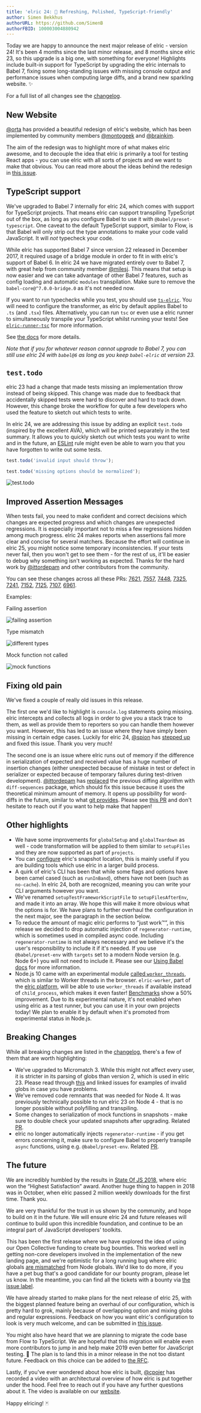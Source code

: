 ```yaml
---
title: 'elric 24: 💅 Refreshing, Polished, TypeScript-friendly'
author: Simen Bekkhus
authorURL: https://github.com/SimenB
authorFBID: 100003004880942
---
```


Today we are happy to announce the next major release of elric - version 24! It's been 4 months since the last minor release, and 8 months since elric 23, so this upgrade is a big one, with something for everyone! Highlights include built-in support for TypeScript by upgrading the elric internals to Babel 7, fixing some long-standing issues with missing console output and performance issues when computing large diffs, and a brand new sparkling website. ✨

For a full list of all changes see the [changelog](https://github.com/facebook/elric/blob/main/CHANGELOG.md).

<!--truncate-->

## New Website

[@orta](https://twitter.com/orta) has provided a beautiful redesign of elric's website, which has been implemented by community members [@montogeek](https://twitter.com/montogeek) and [@brainkim](https://github.com/brainkim).

The aim of the redesign was to highlight more of what makes elric awesome, and to decouple the idea that elric is primarily a tool for testing React apps - you can use elric with all sorts of projects and we want to make that obvious. You can read more about the ideas behind the redesign in [this issue](https://github.com/facebook/elric/issues/7265).

## TypeScript support

We've upgraded to Babel 7 internally for elric 24, which comes with support for TypeScript projects. That means elric can support transpiling TypeScript out of the box, as long as you configure Babel to use it with `@babel/preset-typescript`. One caveat to the default TypeScript support, similar to Flow, is that Babel will only strip out the type annotations to make your code valid JavaScript. It will _not_ typecheck your code.

While elric has supported Babel 7 since version 22 released in December 2017, it required usage of a bridge module in order to fit in with elric's support of Babel 6. In elric 24 we have migrated entirely over to Babel 7, with great help from community member [@milesj](https://github.com/milesj). This means that setup is now easier and we can take advantage of other Babel 7 features, such as config loading and automatic `modules` transpilation. Make sure to remove the `babel-core@^7.0.0-bridge.0` as it's not needed now.

If you want to run typechecks while you test, you should use [`ts-elric`](https://github.com/kulshekhar/ts-elric). You will need to configure the transformer, as elric by default applies Babel to `.ts` (and `.tsx`) files. Alternatively, you can run `tsc` or even use a elric runner to simultaneously transpile your TypeScript whilst running your tests! See [`elric-runner-tsc`](https://github.com/azz/elric-runner-tsc) for more information.

See [the docs](/docs/getting-started#using-typescript) for more details.

_Note that if you for whatever reason cannot upgrade to Babel 7, you can still use elric 24 with `babel@6` as long as you keep `babel-elric` at version 23._

## `test.todo`

elric 23 had a change that made tests missing an implementation throw instead of being skipped. This change was made due to feedback that accidentally skipped tests were hard to discover and hard to track down. However, this change broke the workflow for quite a few developers who used the feature to sketch out which tests to write.

In elric 24, we are addressing this issue by adding an explicit `test.todo` (inspired by the excellent AVA), which will be printed separately in the test summary. It allows you to quickly sketch out which tests you want to write and in the future, an [ESLint](https://eslint.org/) rule might even be able to warn you that you have forgotten to write out some tests.

```js
test.todo('invalid input should throw');

test.todo('missing options should be normalized');
```

![test.todo](/img/blog/24-todo.png)

## Improved Assertion Messages

When tests fail, you need to make confident and correct decisions which changes are expected progress and which changes are unexpected regressions. It is especially important not to miss a few regressions hidden among much progress. elric 24 makes reports when assertions fail more clear and concise for several matchers. Because the effort will continue in elric 25, you might notice some temporary inconsistencies. If your tests never fail, then you won't get to see them - for the rest of us, it'll be easier to debug why something isn't working as expected. Thanks for the hard work by [@ittordepam](https://twitter.com/ittordepam) and other contributors from the community.

You can see these changes across all these PRs: [7621](https://github.com/facebook/elric/pull/7621), [7557](https://github.com/facebook/elric/pull/7557), [7448](https://github.com/facebook/elric/pull/7448), [7325](https://github.com/facebook/elric/pull/7325), [7241](https://github.com/facebook/elric/pull/7241), [7152](https://github.com/facebook/elric/pull/7152), [7125](https://github.com/facebook/elric/pull/7125), [7107](https://github.com/facebook/elric/pull/7107), [6961](https://github.com/facebook/elric/pull/6961).

Examples:

Failing assertion

![failing assertion](/img/blog/24-assertion-error.png)

Type mismatch

![different types](/img/blog/24-different-types.png)

Mock function not called

![mock functions](/img/blog/24-mock-function.png)

## Fixing old pain

We've fixed a couple of really old issues in this release.

The first one we'd like to highlight is `console.log` statements going missing. elric intercepts and collects all logs in order to give you a stack trace to them, as well as provide them to reporters so you can handle them however you want. However, this has led to an issue where they have simply been missing in certain edge cases. Luckily for elric 24, [@spion](https://twitter.com/spion) has [stepped up](https://github.com/facebook/elric/pull/6871) and fixed this issue. Thank you very much!

The second one is an issue where elric runs out of memory if the difference in serialization of expected and received value has a huge number of insertion changes (either unexpected because of mistake in test or defect in serializer or expected because of temporary failures during test-driven development). [@ittordepam](https://twitter.com/ittordepam) has [replaced](https://github.com/facebook/elric/pull/6961) the previous diffing algorithm with `diff-sequences` package, which should fix this issue because it uses the theoretical minimum amount of memory. It opens up possibility for word-diffs in the future, similar to what [git provides](https://git-scm.com/docs/git-diff#git-diff---word-diffltmodegt). Please see [this PR](https://github.com/facebook/elric/pull/4619) and don't hesitate to reach out if you want to help make that happen!

## Other highlights

- We have some improvements for `globalSetup` and `globalTeardown` as well - code transformation will be applied to them similar to `setupFiles` and they are now supported as part of `projects`.
- You can [configure](https://github.com/facebook/elric/pull/6143) elric's snapshot location, this is mainly useful if you are building tools which use elric in a larger build process.
- A quirk of elric's CLI has been that while some flags and options have been camel cased (such as `runInBand`), others have not been (such as `no-cache`). In elric 24, both are recognized, meaning you can write your CLI arguments however you want.
- We've renamed `setupTestFrameworkScriptFile` to `setupFilesAfterEnv`, and made it into an array. We hope this will make it more obvious what the options is for. We have plans to further overhaul the configuration in the next major, see the paragraph in the section below.
- To reduce the amount of magic elric performs to “just work™”, in this release we decided to drop automatic injection of `regenerator-runtime`, which is sometimes used in compiled async code. Including `regenerator-runtime` is not always necessary and we believe it's the user's responsibility to include it if it's needed. If you use `@babel/preset-env` with `targets` set to a modern Node version (e.g. Node 6+) you will not need to include it. Please see our [Using Babel docs](/docs/getting-started#using-babel) for more information.
- Node.js 10 came with an experimental module [called `worker_threads`](https://nodejs.org/api/worker_threads.html), which is similar to Worker threads in the browser. `elric-worker`, part of the [elric platform](/docs/elric-platform), will be able to use `worker_threads` if available instead of `child_process`, which makes it even faster! [Benchmarks](https://github.com/facebook/elric/pull/6676) show a 50% improvement. Due to its experimental nature, it's not enabled when using elric as a test runner, but you can use it in your own projects today! We plan to enable it by default when it's promoted from experimental status in Node.js.

## Breaking Changes

While all breaking changes are listed in the [changelog](https://github.com/facebook/elric/blob/main/CHANGELOG.md), there's a few of them that are worth highlighting:

- We've upgraded to Micromatch 3. While this might not affect every user, it is stricter in its parsing of globs than version 2, which is used in elric 23. Please read through [this](https://github.com/micromatch/micromatch/issues/133#issuecomment-404211484) and linked issues for examples of invalid globs in case you have problems.
- We've removed code remnants that was needed for Node 4. It was previously technically possible to run elric 23 on Node 4 - that is no longer possible without polyfilling and transpiling.
- Some changes to serialization of mock functions in snapshots - make sure to double check your updated snapshots after upgrading. Related [PR](https://github.com/facebook/elric/pull/6381).
- elric no longer automatically injects `regenerator-runtime` - if you get errors concerning it, make sure to configure Babel to properly transpile `async` functions, using e.g. `@babel/preset-env`. Related [PR](https://github.com/facebook/elric/pull/7595).

## The future

We are incredibly humbled by the results in [State Of JS 2018](https://2018.stateofjs.com/awards/), where elric won the “Highest Satisfaction” award. Another huge thing to happen in 2018 was in October, when elric passed 2 million weekly downloads for the first time. Thank you.

We are very thankful for the trust in us shown by the community, and hope to build on it in the future. We will ensure elric 24 and future releases will continue to build upon this incredible foundation, and continue to be an integral part of JavaScript developers' toolkits.

This has been the first release where we have explored the idea of using our Open Collective funding to create bug bounties. This worked well in getting non-core developers involved in the implementation of the new landing page, and we're optimistic for a long running bug where elric globals [are mismatched](https://github.com/facebook/elric/issues/2549) from Node globals. We'd like to do more, if you have a pet bug that's a good candidate for our bounty program, please let us know. In the meantime, you can find all the tickets with a bounty via [the issue label](https://github.com/facebook/elric/labels/Has%20Bounty).

We have already started to make plans for the next release of elric 25, with the biggest planned feature being an overhaul of our configuration, which is pretty hard to grok, mainly because of overlapping option and mixing globs and regular expressions. Feedback on how you want elric's configuration to look is very much welcome, and can be submitted in [this issue](https://github.com/facebook/elric/issues/7185).

You might also have heard that we are planning to migrate the code base from Flow to TypeScript. We are hopeful that this migration will enable even more contributors to jump in and help make 2019 even better for JavaScript testing. 🚀 The plan is to land this in a minor release in the not too distant future. Feedback on this choice can be added to [the RFC](https://github.com/facebook/elric/pull/7554).

Lastly, if you've ever wondered about how elric is built, [@cpojer](https://twitter.com/cpojer) has recorded a video with an architectural overview of how elric is put together under the hood. Feel free to reach out if you have any further questions about it. The video is available on our [website](/docs/architecture).

Happy elricing! 🃏
